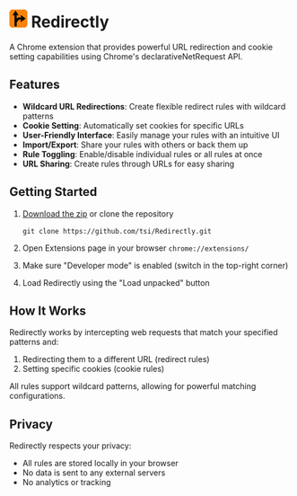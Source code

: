 # ![Redirectly Logo](icons/icon32.png) Redirectly 

A Chrome extension that provides powerful URL redirection and cookie setting capabilities using Chrome's declarativeNetRequest API.

## Features

- **Wildcard URL Redirections**: Create flexible redirect rules with wildcard patterns
- **Cookie Setting**: Automatically set cookies for specific URLs
- **User-Friendly Interface**: Easily manage your rules with an intuitive UI
- **Import/Export**: Share your rules with others or back them up
- **Rule Toggling**: Enable/disable individual rules or all rules at once
- **URL Sharing**: Create rules through URLs for easy sharing

## Getting Started

1. [Download the zip](https://github.com/tsi/Redirectly/archive/refs/heads/main.zip) or clone the repository
   ```
   git clone https://github.com/tsi/Redirectly.git
   ```

2. Open Extensions page in your browser `chrome://extensions/`

3. Make sure "Developer mode" is enabled (switch in the top-right corner)

4. Load Redirectly using the "Load unpacked" button

## How It Works

Redirectly works by intercepting web requests that match your specified patterns and:
1. Redirecting them to a different URL (redirect rules)
2. Setting specific cookies (cookie rules)

All rules support wildcard patterns, allowing for powerful matching configurations.

## Privacy

Redirectly respects your privacy:
- All rules are stored locally in your browser
- No data is sent to any external servers
- No analytics or tracking

